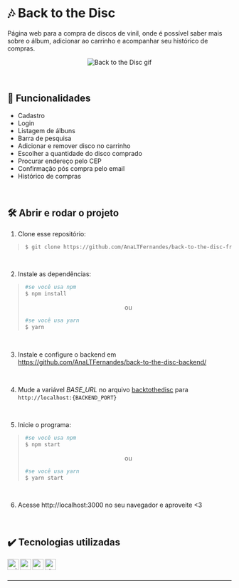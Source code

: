 # :notes: Back to the Disc

Página web para a compra de discos de vinil, onde é possível saber mais sobre o álbum, adicionar ao carrinho e acompanhar seu histórico de compras.

<div align=center>
 
  ![Back to the Disc gif](https://user-images.githubusercontent.com/97851922/191495248-c66737ea-ba37-4fae-b31c-8406fa2cbb49.gif)
  
</div>


<br />

## :hammer: Funcionalidades
- Cadastro
- Login
- Listagem de álbuns
- Barra de pesquisa
- Adicionar e remover disco no carrinho
- Escolher a quantidade do disco comprado
- Procurar endereço pelo CEP
- Confirmação pós compra pelo email
- Histórico de compras

<br />

## :hammer_and_wrench: Abrir e rodar o projeto
1. Clone esse repositório:
>```bash
>$ git clone https://github.com/AnaLTFernandes/back-to-the-disc-frontend.git
>```

<br />

2. Instale as dependências:
>```bash
>#se você usa npm
>$ npm install
>```
>
><p align="center">ou</p>
>
>```bash
>#se você usa yarn
>$ yarn
>```

<br />

3. Instale e configure o backend em https://github.com/AnaLTFernandes/back-to-the-disc-backend/

<br />

4. Mude a variável *BASE_URL* no arquivo [backtothedisc](https://github.com/AnaLTFernandes/back-to-the-disc-frontend/blob/main/src/services/backtothedisc.js) para `http://localhost:{BACKEND_PORT}`

<br />

5. Inicie o programa:
>```bash
>#se você usa npm
>$ npm start
>```
>
><p align="center">ou</p>
>
>```bash
>#se você usa yarn
>$ yarn start
>```

<br />

6. Acesse http://localhost:3000 no seu navegador e aproveite <3

<br />

## :heavy_check_mark: Tecnologias utilizadas
<img align="left" alt="axios" height="25px" src="https://img.shields.io/badge/-axios-success" />
<img align="left" alt="react" height="25px" src="https://img.shields.io/badge/-React-5ED3F3?logo=react&logoColor=white" />
<img align="left" alt="react-router" height="25px" src="https://img.shields.io/badge/React-Router-5ED3F3" />
<img align="left" alt="styled-components" height="25px" src="https://img.shields.io/badge/styled-components-violet?logo=styled-components" />


<br />
<br />

---
